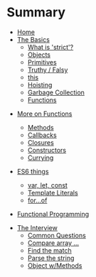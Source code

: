 # Summary

* [Home](README.md)
* [The Basics](thingsToKnow/README.md)
  * [What is 'strict'?](thingsToKnow/strict.md)
  * [Objects](thingsToKnow/objects.md)
  * [Primitives](thingsToKnow/primitives.md)
  * [Truthy / Falsy](thingsToKnow/truthyFalsy.md)
  * [this](thingsToKnow/this.md)
  * [Hoisting](thingsToKnow/hoisting.md)
  * [Garbage Collection](thingsToKnow/garbageCollection.md)
  * [Functions](thingsToKnow/functions.md)

<!--
  * [Prototype object](thingsToKnow/prototype.md)
-->



* [More on Functions](thingsToKnow/moreOnFunctions.md)
  * [Methods](thingsToKnow/methods.md)
  * [Callbacks](thingsToKnow/callbacks.md)
  * [Closures](thingsToKnow/closure.md)
  * [Constructors](thingsToKnow/constructors.md)
  * [Currying](thingsToKnow/currying.md)



* [ES6 things](es6Things/README.md)
  * [var, let, const](es6Things/varKeyWords.md)
  * [Template Literals](es6Things/templateLiterals.md)
  * [for...of](es6Things/forOf.md)


<!--
http://javascriptissexy.com/16-javascript-concepts-you-must-know-well/
* [Debugger](thingsToKnow/debugger.md)
* [Destructuring](es6Things/destructuring.md)
* [Arrow functions](es6Things/arrowFunctions.md)
* [Lamda Functions](thingsToKnow/lamdaFunctions.md)
* [Temporal Dead Zone](thingsToKnow/tdz.md)
* [Higher Order Functions](thingsToKnow/higherOrderFunctions.md)
-->

* [Functional Programming](functionalProgramming/README.md)

<!--
* [Deep dive](deepDive/README.md)
  * [ES6 Classes & Constructors](deepDive/classesAndConstructors.md)
  * [Loops or map()](deepDive/loopsOrMap.md)
-->

* [The Interview](interview/README.md)
  * [Common Questions](interview/questions.md)
  * [Compare array ... ](interview/compareArray.md)
  * [Find the match](interview/findMatch.md)
  * [Parse the string](interview/parseString.md)
  * [Object w/Methods](interview/objectWithMethods.md)


<!--
  * [Fib Numbers](interview/fibNumbers.md)
  * [Check the password](interview/checkPassword.md)
-->



<!--
* [Comprehensive topics](https://www.educative.io/collection/5679346740101120/5707702298738688)
  * [The Promise]()
* [jQuery ... how?]()
* [Functional Programming](functionalProgramming/README.md)
  * [Reducing data](functionalProgramming/reduce.md)
* [Build Systems]()
  * [Gulp basics]()
  * [Webpack basics]()
* [ES6, 10 key features](https://webapplog.com/es6/)
* [Interview questions](interview/README.md)
  * [Data and algorithms](interview/dataAndAlgorithms.md)
  * [Fib Numbers](interview/fibNumbers.md)
* [Build things ...]()
  * [Calendar component]()
  * [Tap N Score]()
-->
